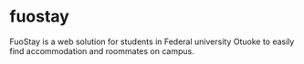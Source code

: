 # fuostay
FuoStay is a web solution for students in Federal university Otuoke to easily find accommodation and roommates on campus. 

